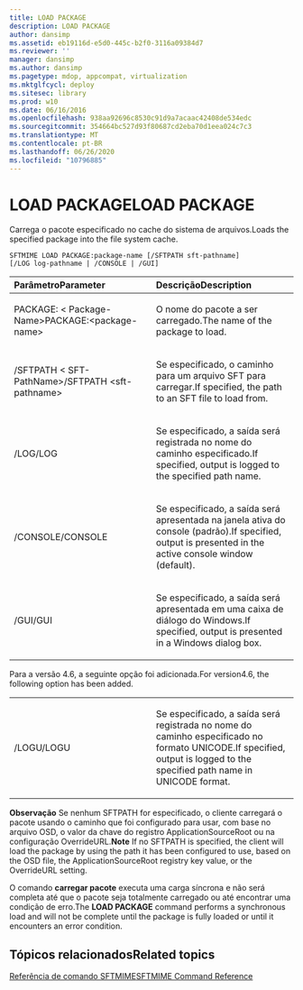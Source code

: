 ```yaml
---
title: LOAD PACKAGE
description: LOAD PACKAGE
author: dansimp
ms.assetid: eb19116d-e5d0-445c-b2f0-3116a09384d7
ms.reviewer: ''
manager: dansimp
ms.author: dansimp
ms.pagetype: mdop, appcompat, virtualization
ms.mktglfcycl: deploy
ms.sitesec: library
ms.prod: w10
ms.date: 06/16/2016
ms.openlocfilehash: 938aa92696c8530c91d9a7acaac42408de534edc
ms.sourcegitcommit: 354664bc527d93f80687cd2eba70d1eea024c7c3
ms.translationtype: MT
ms.contentlocale: pt-BR
ms.lasthandoff: 06/26/2020
ms.locfileid: "10796885"
---
```

# <span data-ttu-id="294a5-103">LOAD PACKAGE</span><span class="sxs-lookup"><span data-stu-id="294a5-103">LOAD PACKAGE</span></span>


<span data-ttu-id="294a5-104">Carrega o pacote especificado no cache do sistema de arquivos.</span><span class="sxs-lookup"><span data-stu-id="294a5-104">Loads the specified package into the file system cache.</span></span>

`SFTMIME LOAD PACKAGE:package-name [/SFTPATH sft-pathname]                 [/LOG log-pathname | /CONSOLE | /GUI]`

<table>
<colgroup>
<col width="50%" />
<col width="50%" />
</colgroup>
<thead>
<tr class="header">
<th align="left"><span data-ttu-id="294a5-105">Parâmetro</span><span class="sxs-lookup"><span data-stu-id="294a5-105">Parameter</span></span></th>
<th align="left"><span data-ttu-id="294a5-106">Descrição</span><span class="sxs-lookup"><span data-stu-id="294a5-106">Description</span></span></th>
</tr>
</thead>
<tbody>
<tr class="odd">
<td align="left"><p><span data-ttu-id="294a5-107">PACKAGE: &lt; Package-Name&gt;</span><span class="sxs-lookup"><span data-stu-id="294a5-107">PACKAGE:&lt;package-name&gt;</span></span></p></td>
<td align="left"><p><span data-ttu-id="294a5-108">O nome do pacote a ser carregado.</span><span class="sxs-lookup"><span data-stu-id="294a5-108">The name of the package to load.</span></span></p></td>
</tr>
<tr class="even">
<td align="left"><p><span data-ttu-id="294a5-109">/SFTPATH &lt; SFT-PathName&gt;</span><span class="sxs-lookup"><span data-stu-id="294a5-109">/SFTPATH &lt;sft-pathname&gt;</span></span></p></td>
<td align="left"><p><span data-ttu-id="294a5-110">Se especificado, o caminho para um arquivo SFT para carregar.</span><span class="sxs-lookup"><span data-stu-id="294a5-110">If specified, the path to an SFT file to load from.</span></span></p></td>
</tr>
<tr class="odd">
<td align="left"><p><span data-ttu-id="294a5-111">/LOG</span><span class="sxs-lookup"><span data-stu-id="294a5-111">/LOG</span></span></p></td>
<td align="left"><p><span data-ttu-id="294a5-112">Se especificado, a saída será registrada no nome do caminho especificado.</span><span class="sxs-lookup"><span data-stu-id="294a5-112">If specified, output is logged to the specified path name.</span></span></p></td>
</tr>
<tr class="even">
<td align="left"><p><span data-ttu-id="294a5-113">/CONSOLE</span><span class="sxs-lookup"><span data-stu-id="294a5-113">/CONSOLE</span></span></p></td>
<td align="left"><p><span data-ttu-id="294a5-114">Se especificado, a saída será apresentada na janela ativa do console (padrão).</span><span class="sxs-lookup"><span data-stu-id="294a5-114">If specified, output is presented in the active console window (default).</span></span></p></td>
</tr>
<tr class="odd">
<td align="left"><p><span data-ttu-id="294a5-115">/GUI</span><span class="sxs-lookup"><span data-stu-id="294a5-115">/GUI</span></span></p></td>
<td align="left"><p><span data-ttu-id="294a5-116">Se especificado, a saída será apresentada em uma caixa de diálogo do Windows.</span><span class="sxs-lookup"><span data-stu-id="294a5-116">If specified, output is presented in a Windows dialog box.</span></span></p></td>
</tr>
</tbody>
</table>

 

<span data-ttu-id="294a5-117">Para a versão 4.6, a seguinte opção foi adicionada.</span><span class="sxs-lookup"><span data-stu-id="294a5-117">For version4.6, the following option has been added.</span></span>

<table>
<colgroup>
<col width="50%" />
<col width="50%" />
</colgroup>
<tbody>
<tr class="odd">
<td align="left"><p><span data-ttu-id="294a5-118">/LOGU</span><span class="sxs-lookup"><span data-stu-id="294a5-118">/LOGU</span></span></p></td>
<td align="left"><p><span data-ttu-id="294a5-119">Se especificado, a saída será registrada no nome do caminho especificado no formato UNICODE.</span><span class="sxs-lookup"><span data-stu-id="294a5-119">If specified, output is logged to the specified path name in UNICODE format.</span></span></p></td>
</tr>
</tbody>
</table>

 

<span data-ttu-id="294a5-120">**Observação**  Se nenhum SFTPATH for especificado, o cliente carregará o pacote usando o caminho que foi configurado para usar, com base no arquivo OSD, o valor da chave do registro ApplicationSourceRoot ou na configuração OverrideURL.</span><span class="sxs-lookup"><span data-stu-id="294a5-120">**Note** If no SFTPATH is specified, the client will load the package by using the path it has been configured to use, based on the OSD file, the ApplicationSourceRoot registry key value, or the OverrideURL setting.</span></span>

<span data-ttu-id="294a5-121">O comando **carregar pacote** executa uma carga síncrona e não será completa até que o pacote seja totalmente carregado ou até encontrar uma condição de erro.</span><span class="sxs-lookup"><span data-stu-id="294a5-121">The **LOAD PACKAGE** command performs a synchronous load and will not be complete until the package is fully loaded or until it encounters an error condition.</span></span>

 

## <span data-ttu-id="294a5-122">Tópicos relacionados</span><span class="sxs-lookup"><span data-stu-id="294a5-122">Related topics</span></span>


[<span data-ttu-id="294a5-123">Referência de comando SFTMIME</span><span class="sxs-lookup"><span data-stu-id="294a5-123">SFTMIME Command Reference</span></span>](sftmime--command-reference.md)

 

 





